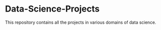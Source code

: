 # Data-Science-Projects
This repository contains all the projects in various domains of data science.
